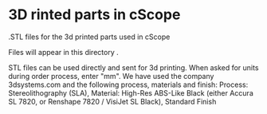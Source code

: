 # 3D rinted parts in cScope

.STL files for the 3d printed parts used in cScope

Files will appear in this directory .

STL files can be used directly and sent for 3d printing. 
When asked for units during order process, enter "mm". We have used the company 3dsystems.com and the following process, materials and finish: Process: Stereolithography (SLA), Material: High-Res ABS-Like Black (either Accura SL 7820, or Renshape 7820 / VisiJet SL Black), Standard Finish
